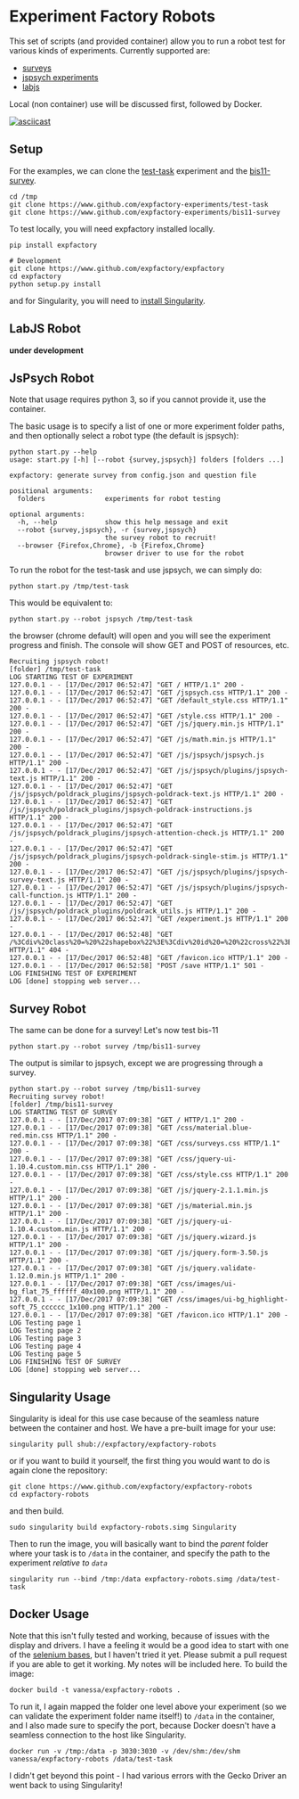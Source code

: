 # Experiment Factory Robots

This set of scripts (and provided container) allow you to run a robot test for various kinds of experiments. Currently supported are:

 - [surveys]()
 - [jspsych experiments]()
 - [labjs]()

Local (non container) use will be discussed first, followed by Docker.

[![asciicast](https://asciinema.org/a/153497.png)](https://asciinema.org/a/153497?speed=3)

## Setup

For the examples, we can clone the [test-task](https://www.github.com/expfactory-experiments/test-task) experiment and the [bis11-survey](https://www.github.com/expfactory-experiments/bis11-survey).

```
cd /tmp
git clone https://www.github.com/expfactory-experiments/test-task
git clone https://www.github.com/expfactory-experiments/bis11-survey
```

To test locally, you will need expfactory installed locally.

```
pip install expfactory

# Development
git clone https://www.github.com/expfactory/expfactory
cd expfactory
python setup.py install
```

and for Singularity, you will need to [install Singularity](https://singularityware.github.io/install-linux).


## LabJS Robot

**under development**

## JsPsych Robot

Note that usage requires python 3, so if you cannot provide it, use the container.

The basic usage is to specify a list of one or more experiment folder paths, and then
optionally select a robot type (the default is jspsych):


```
python start.py --help
usage: start.py [-h] [--robot {survey,jspsych}] folders [folders ...]

expfactory: generate survey from config.json and question file

positional arguments:
  folders               experiments for robot testing

optional arguments:
  -h, --help            show this help message and exit
  --robot {survey,jspsych}, -r {survey,jspsych}
                        the survey robot to recruit!
  --browser {Firefox,Chrome}, -b {Firefox,Chrome}
                        browser driver to use for the robot
```

To run the robot for the test-task and use jspsych, we can simply do:

```
python start.py /tmp/test-task
```

This would be equivalent to:


```
python start.py --robot jspsych /tmp/test-task
```

the browser (chrome default) will open and you will see the experiment progress and
finish. The console will show GET and POST of resources, etc.

```
Recruiting jspsych robot!
[folder] /tmp/test-task
LOG STARTING TEST OF EXPERIMENT
127.0.0.1 - - [17/Dec/2017 06:52:47] "GET / HTTP/1.1" 200 -
127.0.0.1 - - [17/Dec/2017 06:52:47] "GET /jspsych.css HTTP/1.1" 200 -
127.0.0.1 - - [17/Dec/2017 06:52:47] "GET /default_style.css HTTP/1.1" 200 -
127.0.0.1 - - [17/Dec/2017 06:52:47] "GET /style.css HTTP/1.1" 200 -
127.0.0.1 - - [17/Dec/2017 06:52:47] "GET /js/jquery.min.js HTTP/1.1" 200 -
127.0.0.1 - - [17/Dec/2017 06:52:47] "GET /js/math.min.js HTTP/1.1" 200 -
127.0.0.1 - - [17/Dec/2017 06:52:47] "GET /js/jspsych/jspsych.js HTTP/1.1" 200 -
127.0.0.1 - - [17/Dec/2017 06:52:47] "GET /js/jspsych/plugins/jspsych-text.js HTTP/1.1" 200 -
127.0.0.1 - - [17/Dec/2017 06:52:47] "GET /js/jspsych/poldrack_plugins/jspsych-poldrack-text.js HTTP/1.1" 200 -
127.0.0.1 - - [17/Dec/2017 06:52:47] "GET /js/jspsych/poldrack_plugins/jspsych-poldrack-instructions.js HTTP/1.1" 200 -
127.0.0.1 - - [17/Dec/2017 06:52:47] "GET /js/jspsych/poldrack_plugins/jspsych-attention-check.js HTTP/1.1" 200 -
127.0.0.1 - - [17/Dec/2017 06:52:47] "GET /js/jspsych/poldrack_plugins/jspsych-poldrack-single-stim.js HTTP/1.1" 200 -
127.0.0.1 - - [17/Dec/2017 06:52:47] "GET /js/jspsych/plugins/jspsych-survey-text.js HTTP/1.1" 200 -
127.0.0.1 - - [17/Dec/2017 06:52:47] "GET /js/jspsych/plugins/jspsych-call-function.js HTTP/1.1" 200 -
127.0.0.1 - - [17/Dec/2017 06:52:47] "GET /js/jspsych/poldrack_plugins/poldrack_utils.js HTTP/1.1" 200 -
127.0.0.1 - - [17/Dec/2017 06:52:47] "GET /experiment.js HTTP/1.1" 200 -
127.0.0.1 - - [17/Dec/2017 06:52:48] "GET /%3Cdiv%20class%20=%20%22shapebox%22%3E%3Cdiv%20id%20=%20%22cross%22%3E%3C/div%3E%3C/div%3E HTTP/1.1" 404 -
127.0.0.1 - - [17/Dec/2017 06:52:48] "GET /favicon.ico HTTP/1.1" 200 -
127.0.0.1 - - [17/Dec/2017 06:52:58] "POST /save HTTP/1.1" 501 -
LOG FINISHING TEST OF EXPERIMENT
LOG [done] stopping web server...
```

## Survey Robot
The same can be done for a survey! Let's now test bis-11

```
python start.py --robot survey /tmp/bis11-survey
```

The output is similar to jspsych, except we are progressing through a survey.

```
python start.py --robot survey /tmp/bis11-survey
Recruiting survey robot!
[folder] /tmp/bis11-survey
LOG STARTING TEST OF SURVEY
127.0.0.1 - - [17/Dec/2017 07:09:38] "GET / HTTP/1.1" 200 -
127.0.0.1 - - [17/Dec/2017 07:09:38] "GET /css/material.blue-red.min.css HTTP/1.1" 200 -
127.0.0.1 - - [17/Dec/2017 07:09:38] "GET /css/surveys.css HTTP/1.1" 200 -
127.0.0.1 - - [17/Dec/2017 07:09:38] "GET /css/jquery-ui-1.10.4.custom.min.css HTTP/1.1" 200 -
127.0.0.1 - - [17/Dec/2017 07:09:38] "GET /css/style.css HTTP/1.1" 200 -
127.0.0.1 - - [17/Dec/2017 07:09:38] "GET /js/jquery-2.1.1.min.js HTTP/1.1" 200 -
127.0.0.1 - - [17/Dec/2017 07:09:38] "GET /js/material.min.js HTTP/1.1" 200 -
127.0.0.1 - - [17/Dec/2017 07:09:38] "GET /js/jquery-ui-1.10.4.custom.min.js HTTP/1.1" 200 -
127.0.0.1 - - [17/Dec/2017 07:09:38] "GET /js/jquery.wizard.js HTTP/1.1" 200 -
127.0.0.1 - - [17/Dec/2017 07:09:38] "GET /js/jquery.form-3.50.js HTTP/1.1" 200 -
127.0.0.1 - - [17/Dec/2017 07:09:38] "GET /js/jquery.validate-1.12.0.min.js HTTP/1.1" 200 -
127.0.0.1 - - [17/Dec/2017 07:09:38] "GET /css/images/ui-bg_flat_75_ffffff_40x100.png HTTP/1.1" 200 -
127.0.0.1 - - [17/Dec/2017 07:09:38] "GET /css/images/ui-bg_highlight-soft_75_cccccc_1x100.png HTTP/1.1" 200 -
127.0.0.1 - - [17/Dec/2017 07:09:38] "GET /favicon.ico HTTP/1.1" 200 -
LOG Testing page 1
LOG Testing page 2
LOG Testing page 3
LOG Testing page 4
LOG Testing page 5
LOG FINISHING TEST OF SURVEY
LOG [done] stopping web server...
```

## Singularity Usage
Singularity is ideal for this use case because of the seamless nature between the container and host. We have a pre-built image for your use:

```
singularity pull shub://expfactory/expfactory-robots
```

or if you want to build it yourself, the first thing you would want to do is again clone the repository:

```
git clone https://www.github.com/expfactory/expfactory-robots
cd expfactory-robots
```

and then build.

```
sudo singularity build expfactory-robots.simg Singularity
```

Then to run the image, you will basically want to bind the *parent* folder where your task is to `/data` in the container, and specify the path to the experiment *relative to `data`*

```
singularity run --bind /tmp:/data expfactory-robots.simg /data/test-task
```


## Docker Usage
Note that this isn't fully tested and working, because of issues with the display and drivers. I have a feeling it would be a good idea to start with one of the [selenium bases](https://github.com/SeleniumHQ/docker-selenium), but I haven't tried it yet. Please submit a pull request if you are able to get it working. My notes will be included here. To build the image:

```
docker build -t vanessa/expfactory-robots .
```

To run it, I again mapped the folder one level above your experiment (so we can validate the experiment folder name itself!) to `/data` in the container, and I also made sure to specify the port, because Docker doesn't have a seamless connection to the host like Singularity.

```
docker run -v /tmp:/data -p 3030:3030 -v /dev/shm:/dev/shm vanessa/expfactory-robots /data/test-task
```

I didn't get beyond this point - I had various errors with the Gecko Driver an went back to using Singularity!
